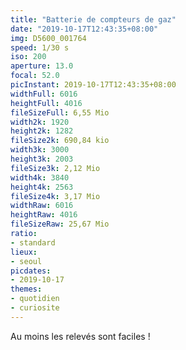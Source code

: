 ```yaml
---
title: "Batterie de compteurs de gaz"
date: "2019-10-17T12:43:35+08:00"
img: D5600_001764
speed: 1/30 s
iso: 200
aperture: 13.0
focal: 52.0
picInstant: 2019-10-17T12:43:35+08:00
widthFull: 6016
heightFull: 4016
fileSizeFull: 6,55 Mio
width2k: 1920
height2k: 1282
fileSize2k: 690,84 kio
width3k: 3000
height3k: 2003
fileSize3k: 2,12 Mio
width4k: 3840
height4k: 2563
fileSize4k: 3,17 Mio
widthRaw: 6016
heightRaw: 4016
fileSizeRaw: 25,67 Mio
ratio:
- standard
lieux:
- seoul
picdates:
- 2019-10-17
themes:
- quotidien
- curiosite
---
```


Au moins les relevés sont faciles !